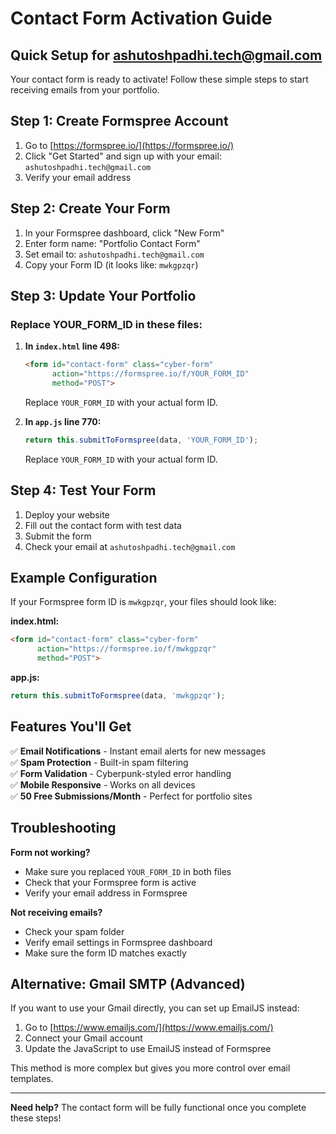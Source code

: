 # Contact Form Activation Guide

## Quick Setup for ashutoshpadhi.tech@gmail.com

Your contact form is ready to activate! Follow these simple steps to start receiving emails from your portfolio.

## Step 1: Create Formspree Account

1. Go to [https://formspree.io/](https://formspree.io/)
2. Click "Get Started" and sign up with your email: `ashutoshpadhi.tech@gmail.com`
3. Verify your email address

## Step 2: Create Your Form

1. In your Formspree dashboard, click "New Form"
2. Enter form name: "Portfolio Contact Form"
3. Set email to: `ashutoshpadhi.tech@gmail.com`
4. Copy your Form ID (it looks like: `mwkgpzqr`)

## Step 3: Update Your Portfolio

### Replace YOUR_FORM_ID in these files:

1. **In `index.html` line 498:**
   ```html
   <form id="contact-form" class="cyber-form" 
         action="https://formspree.io/f/YOUR_FORM_ID" 
         method="POST">
   ```
   Replace `YOUR_FORM_ID` with your actual form ID.

2. **In `app.js` line 770:**
   ```javascript
   return this.submitToFormspree(data, 'YOUR_FORM_ID');
   ```
   Replace `YOUR_FORM_ID` with your actual form ID.

## Step 4: Test Your Form

1. Deploy your website
2. Fill out the contact form with test data
3. Submit the form
4. Check your email at `ashutoshpadhi.tech@gmail.com`

## Example Configuration

If your Formspree form ID is `mwkgpzqr`, your files should look like:

**index.html:**
```html
<form id="contact-form" class="cyber-form" 
      action="https://formspree.io/f/mwkgpzqr" 
      method="POST">
```

**app.js:**
```javascript
return this.submitToFormspree(data, 'mwkgpzqr');
```

## Features You'll Get

✅ **Email Notifications** - Instant email alerts for new messages  
✅ **Spam Protection** - Built-in spam filtering  
✅ **Form Validation** - Cyberpunk-styled error handling  
✅ **Mobile Responsive** - Works on all devices  
✅ **50 Free Submissions/Month** - Perfect for portfolio sites  

## Troubleshooting

**Form not working?**
- Make sure you replaced `YOUR_FORM_ID` in both files
- Check that your Formspree form is active
- Verify your email address in Formspree

**Not receiving emails?**
- Check your spam folder
- Verify email settings in Formspree dashboard
- Make sure the form ID matches exactly

## Alternative: Gmail SMTP (Advanced)

If you want to use your Gmail directly, you can set up EmailJS instead:

1. Go to [https://www.emailjs.com/](https://www.emailjs.com/)
2. Connect your Gmail account
3. Update the JavaScript to use EmailJS instead of Formspree

This method is more complex but gives you more control over email templates.

---

**Need help?** The contact form will be fully functional once you complete these steps!

